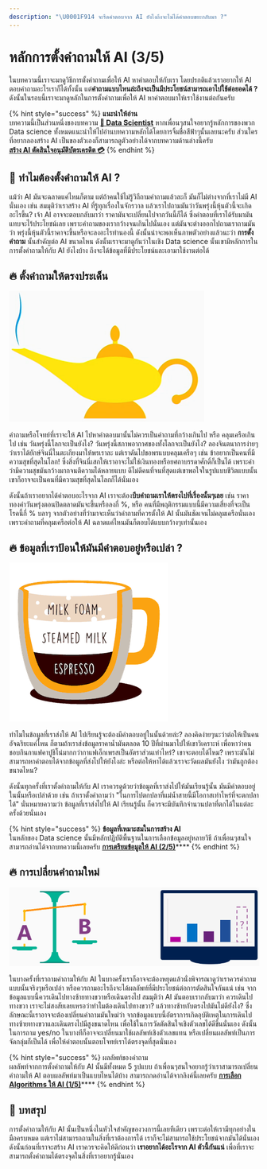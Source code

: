 ```yaml
---
description: "\U0001F914 จะรีดคำตอบจาก AI ยังไงถึงจะไม่ได้คำตอบขยะกลับมา ?"
---
```


# หลักการตั้งคำถามให้ AI \(3/5\)

ในบทความนี้เราจะมาดูวิธีการตั้งคำถามเพื่อให้ AI หาคำตอบให้กับเรา โดยปรกติแล้วเราอยากให้ AI ตอบคำถามอะไรเราก็ได้ทั้งนั้น แต่**คำถามแบบไหนล่ะถึงจะเป็นมีประโยชน์สามารถเอาไปใช้ต่อยอดได้ ?** ดังนั้นในรอบนี้เราจะมาดูหลักในการตั้งคำถามเพื่อให้ AI หาคำตอบมาให้เราใช้งานต่อกันครับ

{% hint style="success" %}
**แนะนำให้อ่าน**  
บทความนี้เป็นส่วนหนึ่งของบทความ [**👶 Data Scientist**](https://saladpuk.gitbook.io/learn/basic/data-scientist) หากเพื่อนๆสนใจอยากรู้หลักการของพวก Data science ทั้งหมดแนะนำให้ไปอ่านบทความหลักได้โดยการจิ้มชื่อสีฟ้าๆนั้นเลยนะครับ ส่วนใครที่อยากลองสร้าง AI เป็นของตัวเองก็สามารถดูตัวอย่างได้จากบทความด้านล่างนี้ครับ  
[**สร้าง AI ตัดสินใจอนุมัติบัตรเครดิต 💳**](https://saladpuk.gitbook.io/learn/cloud/machine-learning-studio/credit-risk)
{% endhint %}

## 🤔 ทำไมต้องตั้งคำถามให้ AI ?

แม้ว่า AI มันจะฉลาดแค่ไหนก็ตาม แต่ถ้าคนใช้ไม่รู้วิถีถามคำถามแล้วละก็ มันก็ไม่ต่างจากที่เราไม่มี AI นั่นเอง เช่น สมมุติว่าเราสร้าง AI ที่รู้ทุกเรื่องในจักรวาล แล้วเราไปถามมันว่าวันพรุ่งนี้หุ้นตัวนี้จะเกิดอะไรขึ้น? เจ้า AI อาจจะตอบกลับมาว่า ราคามันจะเปลี่ยนไปจากวันนี้ก็ได้ ซึ่งคำตอบที่เราได้รับมามันแทบจะไร้ประโยชน์เลย เพราะคำถามของเรากว้างจนเกินไปนั่นเอง แต่มันจะต่างออกไปถามเราถามมันว่า พรุ่งนี้หุ้นตัวนี้ราคาจะขึ้นหรือจะลงอะไรทำนองนี้ ดังนั้นน่าจะพอเห็นภาพตัวอย่างแล้วนะว่า **การตั้งคำถาม** นั้นสำคัญต่อ AI ขนาดไหน ดังนั้นเราจะมาดูกันว่าในเชิง Data science นั้นเขามีหลักการในการตั้งคำถามให้กับ AI ยังไงบ้าง ถึงจะได้ข้อมูลที่มีประโยชน์และเอามาใช้งานต่อได้

## 🔥 ตั้งคำถามให้ตรงประเด็น

![](../../.gitbook/assets/image%20%28383%29.png)

คำถามหรือโจทย์ที่เราจะให้ AI ไปหาคำตอบมานั้นไม่ควรเป็นคำถามที่กว้างเกินไป หรือ คลุมเครือเกินไป เช่น วันพรุ่งนี้โลกจะเป็นยังไง? วันพรุ่งนี้สภาพอากาศของทั้งโลกจะเป็นยังไง? ลองจินตนาการง่ายๆว่าเราได้ยักษ์จินนี่ในตะเกียงมาให้พรเราละ แต่เราดันไปขอพรแบบคลุมเครือๆ เช่น ข้าอยากเป็นคนที่มีความสุขที่สุดในโลก! ซึ่งสิ่งที่จินนี่เสกให้เราอาจะไม่ใช่เงินทองหรือยศถาบรรดาศักดิ์ก็เป็นได้ เพราะคำว่ามีความสุขมันกว้างมากจนตีความได้หลายแบบ ดีไม่ดีคนที่จนที่สุดแต่เขาพอใจในรูปแบบชีวิตแบบนั้น เขาก็อาจจะเป็นคนที่มีความสุขที่สุดในโลกก็ได้นั่นเอง

ดังนั้นถ้าเราอยากได้คำตอบอะไรจาก AI เราจะต้อง**บีบคำถามเราให้ตรงไปที่เรื่องนั้นๆเลย** เช่น ราคาทองคำวันพรุ่งตอนปิดตลาดมันจะขึ้นหรือลงกี่ %, หรือ คนที่มีพฤติกรรมแบบนี้มีความเสี่ยงที่จะเป็นโรคนี้กี่ % บลาๆ จากตัวอย่างที่ว่ามาจะเห็นว่าคำถามที่ควรตั้งให้ AI นั้นมันชัดเจนไม่คลุมเครือนั่นเอง เพราะคำถามที่คลุมเครือต่อให้ AI ฉลาดแค่ไหนมันก็ตอบได้แบบกว้างๆเท่านั้นเอง

## 🔥 ข้อมูลที่เราป้อนให้มันมีคำตอบอยู่หรือเปล่า ?

![](../../.gitbook/assets/image%20%28522%29.png)

ทำไมในข้อมูลที่เราส่งให้ AI ไปเรียนรู้จะต้องมีคำตอบอยู่ในนั้นด้วยล่ะ? ลองคิดง่ายๆนะว่าต่อให้เป็นคนอัจฉริยะแค่ไหน ก็ตามถ้าเราส่งข้อมูลราคาน้ำมันตลอด 10 ปีที่ผ่านมาไปให้เขาวิเคราะห์ เพื่อหาว่าคนชอบกินกาแฟคาปูชิโน่มากกว่ากาแฟเอ็กเพรสเป็นอัตราส่วนเท่าไหร่? เขาจะตอบได้ไหม? เพราะมันไม่สามารถหาคำตอบได้จากข้อมูลที่ส่งไปให้ยังไงล่ะ หรือต่อให้หาได้แล้วเราจะวัดผลมันยังไง ว่ามันถูกต้องขนาดไหน?

ดังนั้นทุกครั้งที่เราตั้งคำถามให้กับ AI เราควรดูด้วยว่าข้อมูลที่เราส่งไปให้มันเรียนรู้นั้น มันมีคำตอบอยู่ในนั้นหรือเปล่าด้วย เช่น ถ้าเราตั้งคำถามว่า "ในการไปตกปลาที่แม่น้ำสายนี้มีโอกาสเท่าไหร่ที่จะตกปลาได้" นั่นหมายความว่า ข้อมูลที่เราส่งไปให้ AI เรียนรู้นั้น ก็ควรจะมีบันทึกจำนวนปลาที่ตกได้ในแต่ละครั้งด้วยนั่นเอง

{% hint style="success" %}
**ข้อมูลที่เหมาะสมในการสร้าง AI**  
ในหลักของ Data science นั้นมีหลักปฏิบัติพื้นฐานในการเลือกข้อมูลอยู่หลายวิธี ถ้าเพื่อนๆสนใจสามารถอ่านได้จากบทความนี้เลยครับ [**การเตรียมข้อมูลให้ AI \(2/5\)**](https://saladpuk.gitbook.io/learn/basic/data-scientist/data-ready)\*\*\*\*
{% endhint %}

## 🔥 การเปลี่ยนคำถามใหม่

![](../../.gitbook/assets/image%20%28279%29.png)

ในบางครั้งที่เราถามคำถามให้กับ AI ในบางครั้งเราก็อาจจะต้องหยุดแล้วนั่งพิจารณาดูว่าเราควรคำถามแบบนั้นจริงๆหรือเปล่า หรือควรถามอะไรถึงจะได้ผลลัพท์ที่มีประโยชน์ต่อการตัดสินใจกันแน่ เช่น จากข้อมูลแบบนี้ควรเดินไปทางซ้ายทางขวาหรือเดินตรงไป สมมุติว่า AI มันตอบเรากลับมาว่า ควรเดินไปทางขวา เราจะไม่สงสัยเลยเหรอว่าทำไมต้องเดินไปทางขวา? แล้วทางซ้ายกับตรงไปมันไม่ดียังไง? ซึ่งลักษณะนี้เราอาจจะต้องเปลี่ยนคำถามมันใหม่ว่า จากข้อมูลแบบนี้อัตราการเกิดอุบัติเหตุในการเดินไปทางซ้ายทางขวาและเดินตรงไปมีสูงขนาดไหน เพื่อใช้ในการวัดตัดสินใจเชิงตัวเลขได้ดีขึ้นนั่นเอง ดังนั้นในการถาม yes/no ในบางทีก็อาจจะเปลี่ยนมาใช้ผลลัพท์เชิงตัวเลขแทน หรือเปลี่ยนผลลัพท์เป็นการจัดกลุ่มก็เป็นได้ เพื่อให้คำตอบนั้นตอบโจทย์เราได้ตรงจุดที่สุดนั่นเอง

{% hint style="success" %}
ผลลัพท์ของคำถาม  
ผลลัพท์จากการตั้งคำถามให้กับ AI นั้นมีทั้งหมด 5 รูปแบบ ถ้าเพื่อนๆสนใจอยากรู้ว่าเราสามารถเปลี่ยนคำถามให้ AI ตอบผลลัพท์มาเป็นแบบไหนได้บ้าง สามารถกดอ่านได้จากลิงค์นี้เลยครับ [**การเลือก Algorithms ให้ AI \(1/5\)**](https://saladpuk.gitbook.io/learn/basic/data-scientist/algorithms-category)\*\*\*\*
{% endhint %}

## 🎯 บทสรุป

การตั้งคำถามให้กับ AI นั้นเป็นหนึ่งในหัวใจสำคัญของวงการนี้เลยทีเดียว เพราะต่อให้เรามีทุกอย่างในมือครบหมด แต่เราไม่สามารถถามในสิ่งที่เราต้องการได้ เราก็จะไม่สามารถใช้ประโยชน์จากมันได้นั่นเอง ดังนั้นก่อนที่เราจะสร้าง AI เราควรจะคิดให้ดีก่อนว่า **เราอยากได้อะไรจาก AI ตัวนี้กันแน่** เพื่อที่เราจะสามารถตั้งคำถามได้ตรงจุดในสิ่งที่เราอยากรู้นั่นเอง

